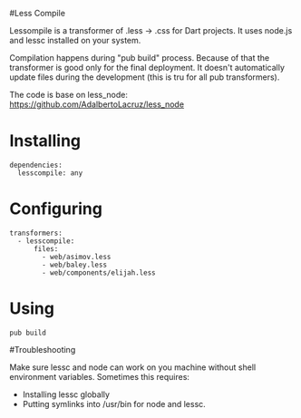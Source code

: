 #Less Compile

Lessompile is a transformer of .less -> .css for Dart projects.
It uses node.js and lessc installed on your system.

Compilation happens during "pub build" process. Because of that the transformer is good only for the final deployment.
It doesn't automatically update files during the development (this is tru for all pub transformers).

The code is base on less_node: https://github.com/AdalbertoLacruz/less_node

# Installing

    dependencies:
      lesscompile: any

# Configuring

    transformers:
      - lesscompile:
          files:
            - web/asimov.less
            - web/baley.less
            - web/components/elijah.less

# Using

    pub build


#Troubleshooting

Make sure lessc and node can work on you machine without shell environment variables.
Sometimes this requires:

- Installing lessc globally
- Putting symlinks into /usr/bin for node and lessc.